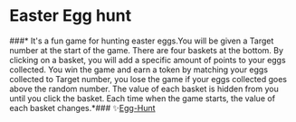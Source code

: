 # Easter Egg hunt
###* It's a fun game for hunting easter eggs.You will be given a Target number at the start of the game.
There are four baskets at the bottom. By clicking on a basket, you will add a specific amount of points to your eggs collected. 
You win the game and earn a token by matching your eggs collected to Target number, you lose the game if your eggs collected goes above the random number.
 The value of each basket is hidden from you until you click the basket.
Each time when the game starts, the value of each basket changes.*###
:sparkles:[Egg-Hunt](https://mgikanga.github.io/week-4-game/)
